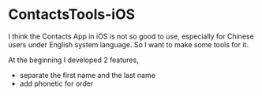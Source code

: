 # ContactsTools-iOS
I think the Contacts App in iOS is not so good to use, especially for Chinese users under English system language. So I want to make some tools for it. 

At the beginning I developed 2 features,

- separate the first name and the last name
- add phonetic for order